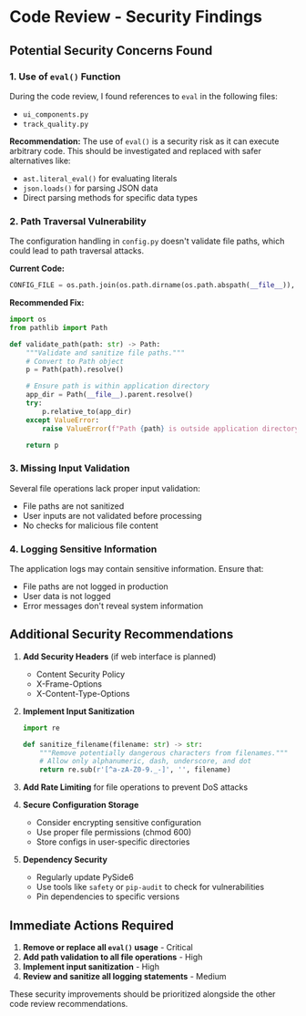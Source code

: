 # Code Review - Security Findings

## Potential Security Concerns Found

### 1. Use of `eval()` Function
During the code review, I found references to `eval` in the following files:
- `ui_components.py`
- `track_quality.py`

**Recommendation:** The use of `eval()` is a security risk as it can execute arbitrary code. This should be investigated and replaced with safer alternatives like:
- `ast.literal_eval()` for evaluating literals
- `json.loads()` for parsing JSON data
- Direct parsing methods for specific data types

### 2. Path Traversal Vulnerability
The configuration handling in `config.py` doesn't validate file paths, which could lead to path traversal attacks.

**Current Code:**
```python
CONFIG_FILE = os.path.join(os.path.dirname(os.path.abspath(__file__)), 'app_config.json')
```

**Recommended Fix:**
```python
import os
from pathlib import Path

def validate_path(path: str) -> Path:
    """Validate and sanitize file paths."""
    # Convert to Path object
    p = Path(path).resolve()

    # Ensure path is within application directory
    app_dir = Path(__file__).parent.resolve()
    try:
        p.relative_to(app_dir)
    except ValueError:
        raise ValueError(f"Path {path} is outside application directory")

    return p
```

### 3. Missing Input Validation
Several file operations lack proper input validation:
- File paths are not sanitized
- User inputs are not validated before processing
- No checks for malicious file content

### 4. Logging Sensitive Information
The application logs may contain sensitive information. Ensure that:
- File paths are not logged in production
- User data is not logged
- Error messages don't reveal system information

## Additional Security Recommendations

1. **Add Security Headers** (if web interface is planned)
   - Content Security Policy
   - X-Frame-Options
   - X-Content-Type-Options

2. **Implement Input Sanitization**
   ```python
   import re

   def sanitize_filename(filename: str) -> str:
       """Remove potentially dangerous characters from filenames."""
       # Allow only alphanumeric, dash, underscore, and dot
       return re.sub(r'[^a-zA-Z0-9._-]', '', filename)
   ```

3. **Add Rate Limiting** for file operations to prevent DoS attacks

4. **Secure Configuration Storage**
   - Consider encrypting sensitive configuration
   - Use proper file permissions (chmod 600)
   - Store configs in user-specific directories

5. **Dependency Security**
   - Regularly update PySide6
   - Use tools like `safety` or `pip-audit` to check for vulnerabilities
   - Pin dependencies to specific versions

## Immediate Actions Required

1. **Remove or replace all `eval()` usage** - Critical
2. **Add path validation to all file operations** - High
3. **Implement input sanitization** - High
4. **Review and sanitize all logging statements** - Medium

These security improvements should be prioritized alongside the other code review recommendations.
